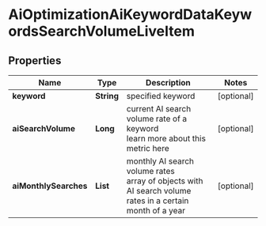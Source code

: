 # AiOptimizationAiKeywordDataKeywordsSearchVolumeLiveItem


## Properties

| Name | Type | Description | Notes |
|------------ | ------------- | ------------- | -------------|
**keyword** | **String** | specified keyword |[optional]|
**aiSearchVolume** | **Long** | current AI search volume rate of a keyword<br>learn more about this metric here |[optional]|
**aiMonthlySearches** | **List<AiMonthlySearches>** | monthly AI search volume rates<br>array of objects with AI search volume rates in a certain month of a year |[optional]|
